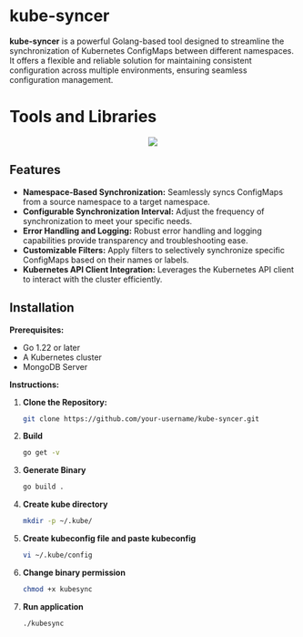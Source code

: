 
# kube-syncer

**kube-syncer** is a powerful Golang-based tool designed to streamline the synchronization of Kubernetes ConfigMaps between different namespaces. It offers a flexible and reliable solution for maintaining consistent configuration across multiple environments, ensuring seamless configuration management.

# Tools and Libraries
<p align="center">
  <a href="https://skillicons.dev">
    <img src="https://skillicons.dev/icons?i=kubernetes,go,mongo" />
  </a>
</p>

## Features

* **Namespace-Based Synchronization:** Seamlessly syncs ConfigMaps from a source namespace to a target namespace.
* **Configurable Synchronization Interval:** Adjust the frequency of synchronization to meet your specific needs.
* **Error Handling and Logging:** Robust error handling and logging capabilities provide transparency and troubleshooting ease.
* **Customizable Filters:** Apply filters to selectively synchronize specific ConfigMaps based on their names or labels.
* **Kubernetes API Client Integration:** Leverages the Kubernetes API client to interact with the cluster efficiently.

## Installation

**Prerequisites:**

- Go 1.22 or later
- A Kubernetes cluster
- MongoDB Server

**Instructions:**

1. **Clone the Repository:**
	  ```bash
	  git clone https://github.com/your-username/kube-syncer.git
	```
2. **Build**
	```bash
	go get -v
	```
3. **Generate Binary**
	```bash
	go build .
	```
4. **Create kube directory**
	```bash
	mkdir -p ~/.kube/
	``` 
5. **Create kubeconfig file and paste kubeconfig**
	```bash
	vi ~/.kube/config
	```
6. **Change binary permission**
	```bash
	chmod +x kubesync
	```
7. **Run application**
	```bash
	./kubesync
	```
